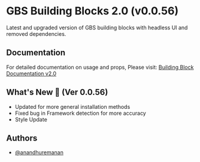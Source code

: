 # GBS Building Blocks 2.0 (v0.0.56)

Latest and upgraded version of GBS building blocks with headless UI and removed dependencies.

## Documentation

For detailed documentation on usage and props, Please visit: [Building Block Documentation v2.0](https://blackmax-designs.gitbook.io/building-block-v2.0)

## What's New 🎉 (Ver 0.0.56)

- Updated for more general installation methods
- Fixed bug in Framework detection for more accuracy
- Style Update

## Authors

- [@anandhuremanan](https://www.github.com/anandhuremanan)
